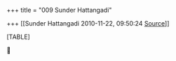 +++
title = "009 Sunder Hattangadi"

+++
[[Sunder Hattangadi	2010-11-22, 09:50:24 [Source](https://groups.google.com/g/samskrita/c/po70UyQ7w90)]]



[TABLE]



